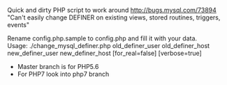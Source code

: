 Quick and dirty PHP script to work around http://bugs.mysql.com/73894  
"Can't easily change DEFINER on existing views, stored routines, triggers, events"

Rename config.php.sample to config.php and fill it with your data.  
Usage: ./change_mysql_definer.php old_definer_user old_definer_host new_definer_user new_definer_host [for_real=false] [verbose=true]

* Master branch is for PHP5.6
* For PHP7 look into php7 branch
